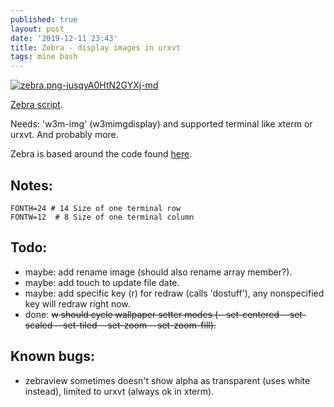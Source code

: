 ```yaml
---
published: true
layout: post
date: '2019-12-11 23:43'
title: Zebra - display images in urxvt
tags: mine bash 
---
```

[![zebra.png-jusqyA0HtN2GYXj-md](https://images.weserv.nl/?url=https://i.imgur.com/pBen3tDl.jpg)](https://images.weserv.nl/?url=https://i.imgur.com/pBen3tD.jpg)

[Zebra script](https://raw.githubusercontent.com/brontosaurusrex/bucentaur/master/.experiments/bin/zebra).

Needs: 'w3m-img' (w3mimgdisplay) and supported terminal like xterm or urxvt. And probably more.

Zebra is based around the code found [here](https://blog.z3bra.org/2014/01/images-in-terminal.html).

## Notes:

    FONTH=24 # 14 Size of one terminal row
    FONTW=12  # 8 Size of one terminal column

## Todo:

- maybe: add rename image (should also rename array member?).
- maybe: add touch to update file date.
- maybe: add specific key (r) for redraw (calls 'dostuff'), any nonspecified key will redraw right now.
- done: <s>w should cycle wallpaper setter modes (--set-centered --set-scaled --set-tiled --set-zoom --set-zoom-fill).</s>

## Known bugs:

- zebraview sometimes doesn't show alpha as transparent (uses white instead), limited to urxvt (always ok in xterm).
